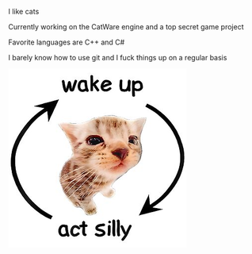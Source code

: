I like cats

Currently working on the CatWare engine and a top secret game project

Favorite languages are C++ and C#

I barely know how to use git and I fuck things up on a regular basis

<img src="https://raw.githubusercontent.com/pointThink/pointThink/main/actsilly.jpg">

<!--
**pointThink/pointThink** is a ✨ _special_ ✨ repository because its `README.md` (this file) appears on your GitHub profile.

Here are some ideas to get you started:

- 🔭 I’m currently working on ...
- 🌱 I’m currently learning ...
- 👯 I’m looking to collaborate on ...
- 🤔 I’m looking for help with ...
- 💬 Ask me about ...
- 📫 How to reach me: ...
- 😄 Pronouns: ...
- ⚡ Fun fact: ...
-->
